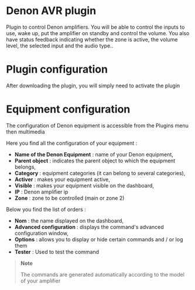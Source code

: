 # Denon AVR plugin

Plugin to control Denon amplifiers. You will be able to control the inputs to use, wake up, put the amplifier on standby and control the volume. You also have status feedback indicating whether the zone is active, the volume level, the selected input and the audio type..

# Plugin configuration

After downloading the plugin, you will simply need to activate the plugin

# Equipment configuration

The configuration of Denon equipment is accessible from the Plugins menu then multimedia

Here you find all the configuration of your equipment :

-   **Name of the Denon Equipment** : name of your Denon equipment,
-   **Parent object** : indicates the parent object to which the equipment belongs,
-   **Category** : equipment categories (it can belong to several categories),
-   **Activer** : makes your equipment active,
-   **Visible** : makes your equipment visible on the dashboard,
-   **IP** : Denon amplifier ip
-   **Zone** : zone to be controlled (main or zone 2)

Below you find the list of orders :

-   **Nom** : the name displayed on the dashboard,
-   **Advanced configuration** : displays the command's advanced configuration window,
-   **Options** : allows you to display or hide certain commands and / or log them
-   **Tester** : Used to test the command

> **Note**
>
> The commands are generated automatically according to the model of your amplifier
